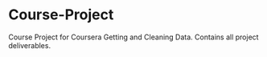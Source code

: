 # Course-Project
Course Project for Coursera Getting and Cleaning Data. Contains all project deliverables.
